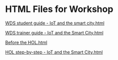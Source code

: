 ﻿# HTML Files for Workshop
[WDS student guide - IoT and the smart city.html](https://cloudworkshop.blob.core.windows.net/iot-for-business/Whiteboard%20design%20session/WDS%20student%20guide%20-%20IoT%20and%20the%20smart%20city.html)

[WDS trainer guide - IoT and the Smart City.html](https://cloudworkshop.blob.core.windows.net/iot-for-business/Whiteboard%20design%20session/WDS%20trainer%20guide%20-%20IoT%20and%20the%20Smart%20City.html)

[Before the HOL.html](https://cloudworkshop.blob.core.windows.net/iot-for-business/Hands-on%20lab/Before%20the%20HOL.html)

[HOL step-by-step - IoT and the Smart City.html](https://cloudworkshop.blob.core.windows.net/iot-for-business/Hands-on%20lab/HOL%20step-by-step%20-%20IoT%20and%20the%20Smart%20City.html)

